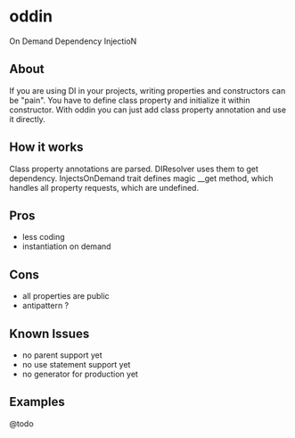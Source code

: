 # oddin
On Demand Dependency InjectioN

## About
If you are using DI in your projects, writing properties and constructors can be "pain".
You have to define class property and initialize it within constructor.
With oddin you can just add class property annotation and use it directly.

## How it works
Class property annotations are parsed. DIResolver uses them to get dependency.
InjectsOnDemand trait defines magic __get method, which handles all property requests, which are undefined.

## Pros
* less coding
* instantiation on demand

## Cons
* all properties are public
* antipattern ?

## Known Issues
* no parent support yet
* no use statement support yet
* no generator for production yet

## Examples
@todo
